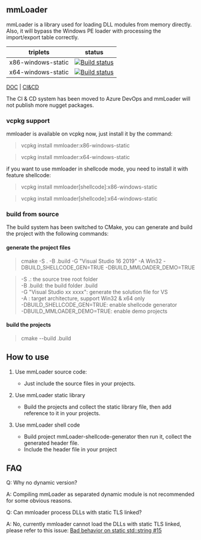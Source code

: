 ## mmLoader 

mmLoader is a library used for loading DLL modules from memory directly. Also, it will bypass the Windows PE loader with processing the import/export table correctly.

| triplets  | status  |
|---|---|
| x86-windows-static | [![Build status](https://dev.azure.com/sheentian/GitHub-CI/_apis/build/status/mmLoader/mmloader-x86-windows-static)](https://dev.azure.com/sheentian/GitHub-CI/_build/latest?definitionId=11) |
| x64-windows-static | [![Build status](https://dev.azure.com/sheentian/GitHub-CI/_apis/build/status/mmLoader/mmloader-x64-windows-static)](https://dev.azure.com/sheentian/GitHub-CI/_build/latest?definitionId=25) |


[DOC](http://tishion.github.io/mmLoader/) | [CI&CD](https://dev.azure.com/sheentian/GitHub-CI)

The CI & CD system has been moved to Azure DevOps and mmLoader will not publish more nugget packages.


### vcpkg support
mmloader is available on vcpkg now, just install it by the command:
> vcpkg install mmloader:x86-windows-static

> vcpkg install mmloader:x64-windows-static

if you want to use mmloader in shellcode mode, you need to install it with feature shellcode:
> vcpkg install mmloader[shellcode]:x86-windows-static

> vcpkg install mmloader[shellcode]:x64-windows-static

### build from source

The build system has been switched to CMake, you can generate and build the project with the following commands:
#### generate the project files
> cmake -S . -B .build -G "Visual Studio 16 2019" -A Win32 -DBUILD_SHELLCODE_GEN=TRUE -DBUILD_MMLOADER_DEMO=TRUE

> -S .: the source tree root folder   
> -B .build: the build folder .build  
> -G "Visual Studio xx xxxx": generate the solution file for VS  
> -A : target architecture, support Win32 & x64 only  
> -DBUILD_SHELLCODE_GEN=TRUE: enable shellcode generator  
> -DBUILD_MMLOADER_DEMO=TRUE: enable demo projects  

#### build the projects
> cmake --build .build


## How to use

1. Use mmLoader source code:
   - Just include the source files in your projects.

2. Use mmLoader static library
   - Build the projects and collect the static library file, then add reference to it in your projects.

4. Use mmLoader shell code
   - Build project mmLoader-shellcode-generator then run it, collect the generated header file. 
   - Include the header file in your project

## FAQ
Q: Why no dynamic version? 

A: Compiling mmLoader as separated dynamic module is not recommended for some obvious reasons.

Q: Can mmloader process DLLs with static TLS linked?

A: No, currently mmloader cannot load the DLLs with static TLS linked, please refer to this issue: [Bad behavior on static std::string #15](https://github.com/tishion/mmLoader/issues/15)
